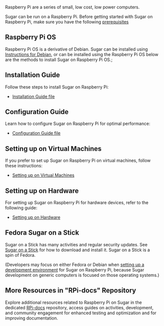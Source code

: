 Raspberry Pi are a series of small, low cost, low power computers.

Sugar can be run on a Raspberry Pi. Before getting started with Sugar on Raspberry Pi, make sure you have the following [prerequisites](https://github.com/sugarlabs/RPi-Docs/blob/main/src/prerequisite.md)

Raspberry Pi OS
---------------

Raspberry Pi OS is a derivative of Debian.  Sugar can be installed using [Instructions for Debian](debian.md), or can be installed using the Raspberry Pi OS below are the methods to install Sugar on Raspberry Pi OS.;


Installation Guide
---------------

Follow these steps to install Sugar on Raspberry Pi:

- [Installation Guide file](https://github.com/sugarlabs/RPi-Docs/blob/main/src/installation.md)

Configuration Guide
---------------

Learn how to configure Sugar on Raspberry Pi for optimal performance:

- [Configuration Guide file](https://github.com/sugarlabs/RPi-Docs/blob/main/src/configuration.md)

Setting up on Virtual Machines
---------------


If you prefer to set up Sugar on Raspberry Pi on virtual machines, follow these instructions:

- [Setting up on Virtual Machines](https://example.com/rpi-docs/virtual-machines-setup.md)

Setting up on Hardware
---------------


For setting up Sugar on Raspberry Pi for hardware devices, refer to the following guide:

- [Setting up on Hardware ](https://github.com/sugarlabs/RPi-Docs/blob/main/src/hardware.md)


Fedora Sugar on a Stick
-----------------------

Sugar on a Stick has many activities and regular security updates. See [Sugar on a Stick](https://example.com/rpi-docs/rpi-soas.md) for how to download and install it. Sugar on a Stick is a spin of Fedora.

(Developers may focus on either Fedora or Debian when [setting up a development environment](development-environment.md) for Sugar on Raspberry Pi, because Sugar development on generic computers is focused on those operating systems.)

More Resources in "RPi-docs" Repository
-----------------------

Explore additional resources related to Raspberry Pi on Sugar in the dedicated [RPi-docs](https://github.com/sugarlabs/RPi-Docs) repository, access guides on activities, development, and community engagement for enhanced testing and optimization and for improving documentation.